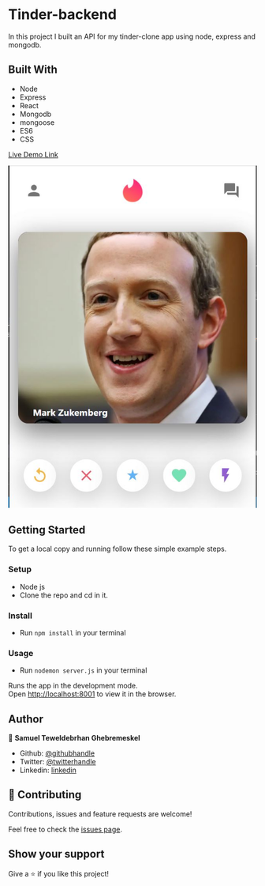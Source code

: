 # Tinder-backend

In this project I built an API for my tinder-clone app using node, express and mongodb. 

## Built With
- Node 
- Express 
- React
- Mongodb
- mongoose
- ES6
- CSS

[Live Demo Link](https://tinder-backend-samitti.herokuapp.com/tinder/cards)


![screenshot 1](Capture.jpg)

## Getting Started

To get a local copy and running follow these simple example steps.

### Setup

- Node js
- Clone the repo and cd in it.

### Install

- Run `npm install` in your terminal

### Usage

- Run `nodemon server.js` in your terminal

Runs the app in the development mode.<br />
Open [http://localhost:8001](http://localhost:8001) to view it in the browser.


## Author

👤 **Samuel Teweldebrhan Ghebremeskel**

- Github: [@githubhandle](https://github.com/Samitti)
- Twitter: [@twitterhandle](https://twitter.com/Samuel63734232)
- Linkedin: [linkedin](https://www.linkedin.com/in/samuel-ghebremeskel-29685811a/)

## 🤝 Contributing

Contributions, issues and feature requests are welcome!

Feel free to check the [issues page](https://github.com/Samitti/Find-My-Car-Front-End/issues).

## Show your support

Give a ⭐️ if you like this project!
